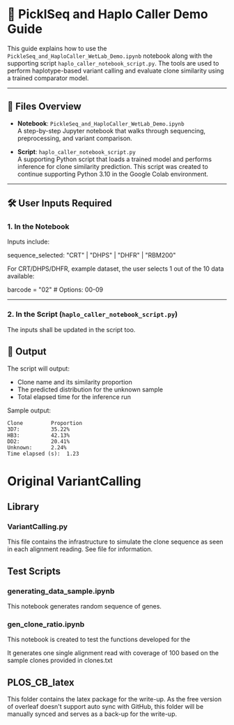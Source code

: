 # 🧬 PicklSeq and Haplo Caller Demo Guide

This guide explains how to use the `PickleSeq_and_HaploCaller_WetLab_Demo.ipynb` notebook along with the supporting script `haplo_caller_notebook_script.py`. The tools are used to perform haplotype-based variant calling and evaluate clone similarity using a trained comparator model.

---

## 📁 Files Overview

- **Notebook**: `PickleSeq_and_HaploCaller_WetLab_Demo.ipynb`  
  A step-by-step Jupyter notebook that walks through sequencing, preprocessing, and variant comparison.

- **Script**: `haplo_caller_notebook_script.py`  
  A supporting Python script that loads a trained model and performs inference for clone similarity prediction. This script was created to continue
  supporting Python 3.10 in the Google Colab environment.

---

## 🛠️ User Inputs Required

### 1. In the Notebook

Inputs include: 

sequence_selected:  "CRT" | "DHPS" | "DHFR" | "RBM200"

For CRT/DHPS/DHFR, example dataset, the user selects 1 out of the 10 data available:

barcode = "02" # Options: 00-09

---

### 2. In the Script (`haplo_caller_notebook_script.py`)

The inputs shall be updated in the script too.

## 🧪 Output

The script will output:

- Clone name and its similarity proportion
- The predicted distribution for the unknown sample
- Total elapsed time for the inference run

Sample output:

```
Clone         Proportion
3D7:          35.22%
HB3:          42.13%
DD2:          20.41%
Unknown:      2.24%
Time elapsed (s):  1.23
```


# Original VariantCalling

## Library
### VariantCalling.py
This file contains the infrastructure to simulate the clone sequence as seen in each alignment reading. See file for information.

## Test Scripts
### generating_data_sample.ipynb
This notebook generates random sequence of genes.

### gen_clone_ratio.ipynb
This notebook is created to test the functions developed for the 

It generates one single alignment read with coverage of 100 based on the sample clones provided in clones.txt

## PLOS_CB_latex
This folder contains the latex package for the write-up. As the free version of overleaf doesn't support auto sync with GitHub, this folder will be manually synced and serves as a back-up for the write-up.